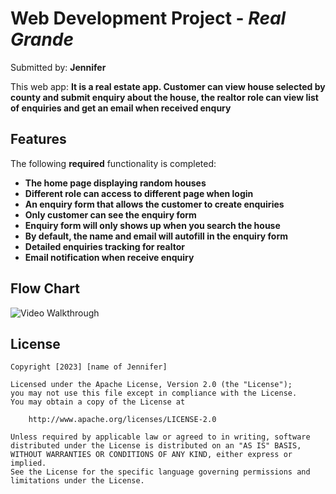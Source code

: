 # Web Development Project - *Real Grande*

Submitted by: **Jennifer**

This web app: **It is a real estate app. Customer can view house selected by county and submit enquiry about the house, the realtor role can view list of enquiries and get an email when received enqury**


## Features

The following **required** functionality is completed:

-  **The home page displaying random houses**
-  **Different role can access to different page when login**
-  **An enquiry form that allows the customer to create enquiries**
-  **Only customer can see the enquiry form**
-  **Enquiry form will only shows up when you search the house**
-  **By default, the name and email will autofill in the enquiry form**
-  **Detailed enquiries tracking for realtor**
-  **Email notification when receive enquiry**


## Flow Chart

<img src='![image](https://github.com/JianyiXian/RealGrande/assets/104037920/a2a4b020-ee87-45dc-a88f-99b9141b2dbe)' title='Flow Chart' width='' alt='Video Walkthrough' />


## License

    Copyright [2023] [name of Jennifer]

    Licensed under the Apache License, Version 2.0 (the "License");
    you may not use this file except in compliance with the License.
    You may obtain a copy of the License at

        http://www.apache.org/licenses/LICENSE-2.0

    Unless required by applicable law or agreed to in writing, software
    distributed under the License is distributed on an "AS IS" BASIS,
    WITHOUT WARRANTIES OR CONDITIONS OF ANY KIND, either express or implied.
    See the License for the specific language governing permissions and
    limitations under the License.